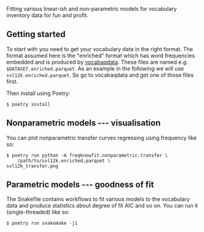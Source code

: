 Fitting various linear-ish and non-parametric models for vocabulary inventory
data for fun and profit.

## Getting started

To start with you need to get your vocabulary data in the right format. The
format assumed here is the "enriched" format which has word frequencies
embedded and is produced by
[vocabaqdata](https://github.com/frankier/vocabaqdata/). These files are named
e.g. `$DATASET.enriched.parquet`. As an example in the following we will use
`svl12k.enriched.parquet`. So go to vocabaqdata and get one of those files first.

Then install using Poetry:

    $ poetry install

## Nonparametric models --- visualisation

You can plot nonparametric transfer curves regressing using frequency like so:

    $ poetry run python -m freqknowfit.nonparametric.transfer \
        /path/to/svl12k.enriched.parquet \
	svl12k_transfer.png

## Parametric models --- goodness of fit

The Snakefile contains workflows to fit various models to the vocabulary data
and produce statistics about degree of fit AIC and so on. You can run it
(single-threaded) like so:

    $ poetry run snakemake -j1
